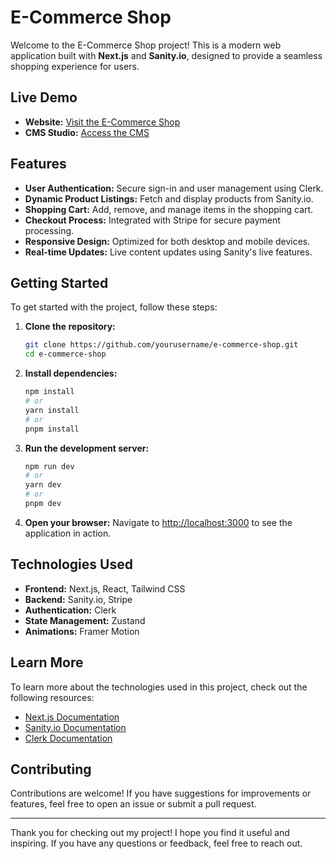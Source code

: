 # E-Commerce Shop

Welcome to the E-Commerce Shop project! This is a modern web application built with **Next.js** and **Sanity.io**, designed to provide a seamless shopping experience for users. 

## Live Demo

- **Website:** [Visit the E-Commerce Shop](https://tea-e-commerce-shop.vercel.app)
- **CMS Studio:** [Access the CMS](https://tea-e-commerce-shop.vercel.app/studio)

## Features

- **User Authentication:** Secure sign-in and user management using Clerk.
- **Dynamic Product Listings:** Fetch and display products from Sanity.io.
- **Shopping Cart:** Add, remove, and manage items in the shopping cart.
- **Checkout Process:** Integrated with Stripe for secure payment processing.
- **Responsive Design:** Optimized for both desktop and mobile devices.
- **Real-time Updates:** Live content updates using Sanity's live features.

## Getting Started

To get started with the project, follow these steps:

1. **Clone the repository:**
   ```bash
   git clone https://github.com/yourusername/e-commerce-shop.git
   cd e-commerce-shop
   ```

2. **Install dependencies:**
   ```bash
   npm install
   # or
   yarn install
   # or
   pnpm install
   ```

3. **Run the development server:**
   ```bash
   npm run dev
   # or
   yarn dev
   # or
   pnpm dev
   ```

4. **Open your browser:**
   Navigate to [http://localhost:3000](http://localhost:3000) to see the application in action.

## Technologies Used

- **Frontend:** Next.js, React, Tailwind CSS
- **Backend:** Sanity.io, Stripe
- **Authentication:** Clerk
- **State Management:** Zustand
- **Animations:** Framer Motion

## Learn More

To learn more about the technologies used in this project, check out the following resources:

- [Next.js Documentation](https://nextjs.org/docs)
- [Sanity.io Documentation](https://www.sanity.io/docs)
- [Clerk Documentation](https://clerk.dev/docs)

## Contributing

Contributions are welcome! If you have suggestions for improvements or features, feel free to open an issue or submit a pull request.

---

Thank you for checking out my project! I hope you find it useful and inspiring. If you have any questions or feedback, feel free to reach out.

